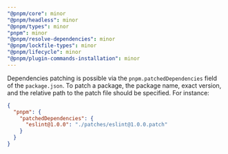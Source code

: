 ```yaml
---
"@pnpm/core": minor
"@pnpm/headless": minor
"@pnpm/types": minor
"pnpm": minor
"@pnpm/resolve-dependencies": minor
"@pnpm/lockfile-types": minor
"@pnpm/lifecycle": minor
"@pnpm/plugin-commands-installation": minor
---
```


Dependencies patching is possible via the `pnpm.patchedDependencies` field of the `package.json`.
To patch a package, the package name, exact version, and the relative path to the patch file should be specified. For instance:

```json
{
  "pnpm": {
    "patchedDependencies": {
      "eslint@1.0.0": "./patches/eslint@1.0.0.patch"
    }
  }
}
```
